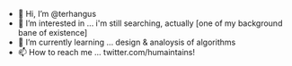 - 👋 Hi, I’m @terhangus
- 👀 I’m interested in ... i'm still searching, actually [one of my background bane of existence]
- 🌱 I’m currently learning ... design & analoysis of algorithms
- 📫 How to reach me ... twitter.com/humaintains!

<!---
terhangus/terhangus is a ✨ special ✨ repository because its `README.md` (this file) appears on your GitHub profile.
You can click the Preview link to take a look at your changes.
--->
